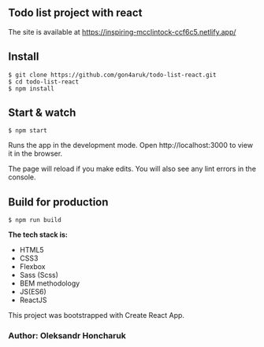 ## Todo list project with react

The site is available at https://inspiring-mcclintock-ccf6c5.netlify.app/

## Install

    $ git clone https://github.com/gon4aruk/todo-list-react.git
    $ cd todo-list-react
    $ npm install

## Start & watch

    $ npm start
    
Runs the app in the development mode.
Open http://localhost:3000 to view it in the browser.

The page will reload if you make edits.
You will also see any lint errors in the console.

## Build for production

    $ npm run build

**The tech stack is:**

- HTML5
- CSS3
- Flexbox
- Sass (Scss)
- BEM methodology
- JS(ES6)
- ReactJS

This project was bootstrapped with Create React App.

### Author: Oleksandr Honcharuk

